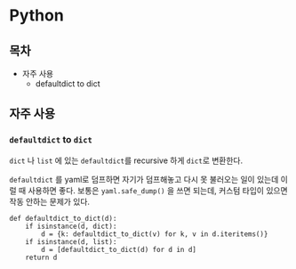 # Python

## 목차
- 자주 사용
  - defaultdict to dict

## 자주 사용

### `defaultdict` to `dict`
`dict` 나 `list` 에 있는 `defaultdict`를 recursive 하게 `dict`로 변환한다.

`defaultdict` 를 yaml로 덤프하면 자기가 덤프해놓고 다시 못 불러오는 일이 있는데 이럴 때 사용하면 좋다. 보통은 `yaml.safe_dump()` 을 쓰면 되는데, 커스텀 타입이 있으면 작동 안하는 문제가 있다.

```
def defaultdict_to_dict(d):
    if isinstance(d, dict):
        d = {k: defaultdict_to_dict(v) for k, v in d.iteritems()}
    if isinstance(d, list):
        d = [defaultdict_to_dict(d) for d in d]
    return d
```
